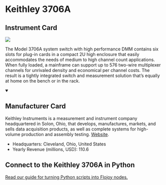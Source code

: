
# Keithley 3706A

## Instrument Card

<img src="https://v5.airtableusercontent.com/v1/19/19/1691539200000/VUfFKFWp8t-H3jF6YFNxNQ/8XMX8MySlM5dBjsAf34_LxpyYnu7jv7XyU6XSy5RnCLG02IMu2BELACZHyC8wWfanCED2Rfb3yjl0FrKSR5G3lu-VUHoczna-iCvUVKk_1Q/z0iN3FDIRTZB5cGLSVWItzFWNok1mpg5nEdgXrg_tp8"/>
<p>The Model 3706A system switch with high performance DMM contains six slots for plug-in cards in a compact 2U high enclosure that easily accommodates the needs of medium to high channel count applications. When fully loaded, a mainframe can support up to 576 two-wire multiplexer channels for unrivaled density and economical per channel costs. The result is a tightly integrated switch and measurement solution that’s equally at home on the bench or in the rack.</p>

<details open>
<summary><h2>Manufacturer Card</h2></summary>

Keithley Instruments is a measurement and instrument company headquartered in Solon, Ohio, that develops, manufactures, markets, and sells data acquisition products, as well as complete systems for high-volume production and assembly testing. <a href="https://www.tek.com/en">Website</a>.

<ul>
  <li>Headquarters: Cleveland, Ohio, United States</li>
  <li>Yearly Revenue (millions, USD): 110.6</li>
</ul>
</details>

## Connect to the Keithley 3706A in Python

[Read our guide for turning Python scripts into Flojoy nodes.](https://docs.flojoy.ai/custom-nodes/creating-custom-node/)


